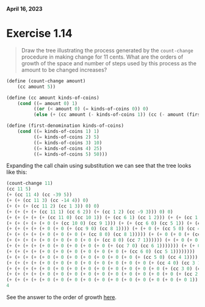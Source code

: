 **April 16, 2023**

# Exercise 1.14

> Draw the tree illustrating the process generated by the `count-change` procedure in making change for 11 cents. 
> What are the orders of growth of the space and number of steps used by this process as the amount to be changed increases?

```scheme
(define (count-change amount)
    (cc amount 5))

(define (cc amount kinds-of-coins)
    (cond ((= amount 0) 1)
          ((or (< amount 0) (= kinds-of-coins 0)) 0)
          (else (+ (cc amount (- kinds-of-coins 1)) (cc (- amount (first-denomination kinds-of-coins)) kinds-of-coins)))))

(define (first-denomination kinds-of-coins)
    (cond ((= kinds-of-coins 1) 1)
          ((= kinds-of-coins 2) 5)
          ((= kinds-of-coins 3) 10)
          ((= kinds-of-coins 4) 25)
          ((= kinds-of-coins 5) 50)))
```

Expanding the call chain using substitution we can see that the tree looks like this:
```scheme
(count-change 11)
(cc 11 5)
(+ (cc 11 4) (cc -39 5))
(+ (+ (cc 11 3) (cc -14 4)) 0)
(+ (+ (+ (cc 11 2) (cc 1 3)) 0) 0)
(+ (+ (+ (+ (cc 11 1) (cc 6 2)) (+ (cc 1 2) (cc -9 3))) 0) 0)
(+ (+ (+ (+ (+ (cc 11 0) (cc 10 1)) (+ (cc 6 1) (cc 1 2))) (+ (+ (cc 1 1) (cc -4 2)) 0)) 0) 0)
(+ (+ (+ (+ (+ 0 (+ (cc 10 0) (cc 9 1))) (+ (+ (cc 6 0) (cc 5 1)) (+ (cc 1 1) (cc -3 2)))) (+ (+ (+ (cc 1 0) (cc 0 1)) 0) 0)) 0) 0)
(+ (+ (+ (+ (+ 0 (+ 0 (+ (cc 9 0) (cc 8 1)))) (+ (+ 0 (+ (cc 5 0) (cc 4 1))) (+ (+ (cc 1 0) (cc 0 1)) 0))) (+ (+ (+ 0 1) 0) 0)) 0) 0)
(+ (+ (+ (+ (+ 0 (+ 0 (+ 0 (+ (cc 8 0) (cc 8 1))))) (+ (+ 0 (+ 0 (+ (cc 4 0) (cc 3 1)))) (+ (+ 0 1) 0))) (+ (+ (+ 0 1) 0) 0)) 0) 0)
(+ (+ (+ (+ (+ 0 (+ 0 (+ 0 (+ 0 (+ (cc 8 0) (cc 7 1)))))) (+ (+ 0 (+ 0 (+ 0 (+ (cc 3 0) (cc 2 1))))) (+ (+ 0 1) 0))) (+ (+ (+ 0 1) 0) 0)) 0) 0)
(+ (+ (+ (+ (+ 0 (+ 0 (+ 0 (+ 0 (+ 0 (+ (cc 7 0) (cc 6 1))))))) (+ (+ 0 (+ 0 (+ 0 (+ 0 (+ (cc 2 0) (cc 1 1)))))) (+ (+ 0 1) 0))) (+ (+ (+ 0 1) 0) 0)) 0) 0)
(+ (+ (+ (+ (+ 0 (+ 0 (+ 0 (+ 0 (+ 0 (+ 0 (+ (cc 6 0) (cc 5 1)))))))) (+ (+ 0 (+ 0 (+ 0 (+ 0 (+ 0 1))))) (+ (+ 0 1) 0))) (+ (+ (+ 0 1) 0) 0)) 0) 0)
(+ (+ (+ (+ (+ 0 (+ 0 (+ 0 (+ 0 (+ 0 (+ 0 (+ 0 (+ (cc 5 0) (cc 4 1))))))))) (+ (+ 0 (+ 0 (+ 0 (+ 0 (+ 0 1))))) (+ (+ 0 1) 0))) (+ (+ (+ 0 1) 0) 0)) 0) 0)
(+ (+ (+ (+ (+ 0 (+ 0 (+ 0 (+ 0 (+ 0 (+ 0 (+ 0 (+ 0 (+ (cc 4 0) (cc 3 1)))))))))) (+ (+ 0 (+ 0 (+ 0 (+ 0 (+ 0 1))))) (+ (+ 0 1) 0))) (+ (+ (+ 0 1) 0) 0)) 0) 0)
(+ (+ (+ (+ (+ 0 (+ 0 (+ 0 (+ 0 (+ 0 (+ 0 (+ 0 (+ 0 (+ 0 (+ (cc 3 0) (cc 2 1))))))))))) (+ (+ 0 (+ 0 (+ 0 (+ 0 (+ 0 1))))) (+ (+ 0 1) 0))) (+ (+ (+ 0 1) 0) 0)) 0) 0)
(+ (+ (+ (+ (+ 0 (+ 0 (+ 0 (+ 0 (+ 0 (+ 0 (+ 0 (+ 0 (+ 0 (+ 0 (+ (cc 2 0) (cc 1 1)))))))))))) (+ (+ 0 (+ 0 (+ 0 (+ 0 (+ 0 1))))) (+ (+ 0 1) 0))) (+ (+ (+ 0 1) 0) 0)) 0) 0)
(+ (+ (+ (+ (+ 0 (+ 0 (+ 0 (+ 0 (+ 0 (+ 0 (+ 0 (+ 0 (+ 0 (+ 0 (+ 0 1))))))))))) (+ (+ 0 (+ 0 (+ 0 (+ 0 (+ 0 1))))) (+ (+ 0 1) 0))) (+ (+ (+ 0 1) 0) 0)) 0) 0)
4
```

See the answer to the order of growth [here](http://community.schemewiki.org/?sicp-ex-1.14).
